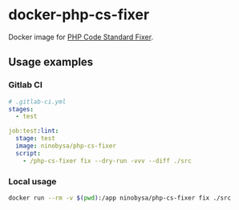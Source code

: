# docker-php-cs-fixer
Docker image for [PHP Code Standard Fixer](https://cs.symfony.com/).

## Usage examples
### Gitlab CI

``` yml
# .gitlab-ci.yml
stages:
  - test

job:test:lint:
  stage: test
  image: ninobysa/php-cs-fixer
  script:
    - /php-cs-fixer fix --dry-run -vvv --diff ./src
```

### Local usage

``` bash
docker run --rm -v $(pwd):/app ninobysa/php-cs-fixer fix ./src
```
